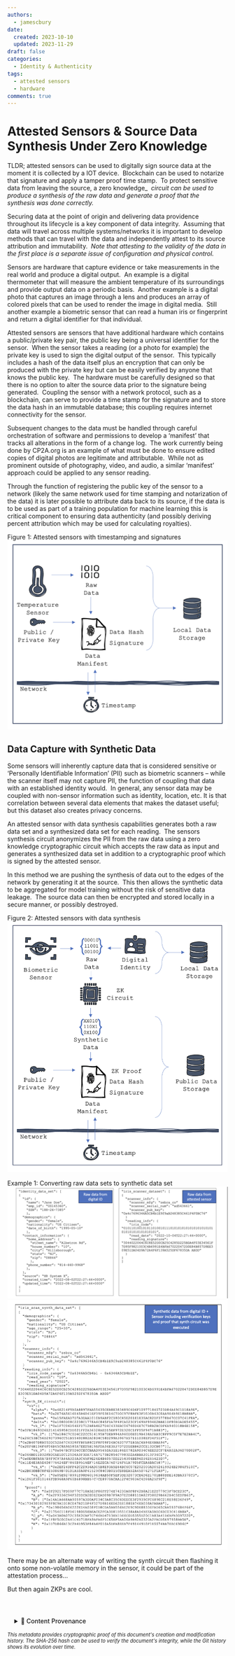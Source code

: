 ```yaml
---
authors:
  - jamescbury
date:
  created: 2023-10-10
  updated: 2023-11-29
draft: false
categories:
  - Identity & Authenticity
tags:
  - attested sensors
  - hardware
comments: true
---
```

# Attested Sensors & Source Data Synthesis Under Zero Knowledge

TLDR; attested sensors can be used to digitally sign source data at the moment it is collected by a IOT device.  Blockchain can be used to notarize that signature and apply a tamper proof time stamp.  To protect sensitive data from leaving the source, a zero knowledge_  _circuit can be used to produce a synthesis of the raw data and generate a proof that the synthesis was done correctly._

<!-- more -->

Securing data at the point of origin and delivering data providence throughout its lifecycle is a key component of data integrity.  Assuming that data will travel across multiple systems/networks it is important to develop methods that can travel with the data and independently attest to its source attribution and immutability.  _Note that attesting to the validity of the data in the first place is a separate issue of configuration and physical control._

Sensors are hardware that capture evidence or take measurements in the real world and produce a digital output.  An example is a digital thermometer that will measure the ambient temperature of its surroundings and provide output data on a periodic basis.  Another example is a digital photo that captures an image through a lens and produces an array of colored pixels that can be used to render the image in digital media.  Still another example a biometric sensor that can read a human iris or fingerprint and return a digital identifier for that individual.

Attested sensors are sensors that have additional hardware which contains a public/private key pair, the public key being a universal identifier for the sensor.  When the sensor takes a reading (or a photo for example) the private key is used to sign the digital output of the sensor.  This typically includes a hash of the data itself plus an encryption that can only be produced with the private key but can be easily verified by anyone that knows the public key.  The hardware must be carefully designed so that there is no option to alter the source data prior to the signature being generated.  Coupling the sensor with a network protocol, such as a blockchain, can serve to provide a time stamp for the signature and to store the data hash in an immutable database; this coupling requires internet connectivity for the sensor.

Subsequent changes to the data must be handled through careful orchestration of software and permissions to develop a ‘manifest’ that tracks all alterations in the form of a change log.  The work currently being done by CP2A.org is an example of what must be done to ensure edited copies of digital photos are legitimate and attributable.  While not as prominent outside of photography, video, and audio, a similar ‘manifest’ approach could be applied to any sensor reading.

Through the function of registering the public key of the sensor to a network (likely the same network used for time stamping and notarization of the data) it is later possible to attribute data back to its source, if the data is to be used as part of a training population for machine learning this is critical component to ensuring data authenticity (and possibly deriving percent attribution which may be used for calculating royalties).

Figure 1: Attested sensors with timestamping and signatures
![attested sensor timestamp](attested_sensors/AS_Timestamp.png)

## Data Capture with Synthetic Data

Some sensors will inherently capture data that is considered sensitive or ‘Personally Identifiable Information’ (PII) such as biometric scanners – while the scanner itself may not capture PII, the function of coupling that data with an established identity would.  In general, any sensor data may be coupled with non-sensor information such as identity, location, etc. It is that correlation between several data elements that makes the dataset useful; but this dataset also creates privacy concerns.

An attested sensor with data synthesis capabilities generates both a raw data set and a synthesized data set for each reading.  The sensors synthesis circuit anonymizes the PII from the raw data using a zero knowledge cryptographic circuit which accepts the raw data as input and generates a synthesized data set in addition to a cryptographic proof which is signed by the attested sensor.

In this method we are pushing the synthesis of data out to the edges of the network by generating it at the source.  This then allows the synthetic data to be aggregated for model training without the risk of sensitive data leakage.  The source data can then be encrypted and stored locally in a secure manner, or possibly destroyed.

Figure 2: Attested sensors with data synthesis
![attested sensors with data synthesis](attested_sensors/AS_Figure2.png)

Example 1: Converting raw data sets to synthetic data set
![example 1](attested_sensors/AS_Example1.png)
![example 2](attested_sensors/AS_Example2.png)

There may be an alternate way of writing the synth circuit then flashing it onto some non-volatile memory in the sensor, it could be part of the attestation process…

But then again ZKPs are cool.

<!-- BLOG_GIT_METADATA START -->

<div class="blog-git-metadata" style="margin-top: 2rem; padding-top: 1rem; border-top: 1px solid var(--md-default-fg-color--lightest);">
  <details style="background: var(--md-code-bg-color); padding: 0.5rem 1rem; border-radius: 0.2rem;">
    <summary style="cursor: pointer; font-weight: 500; color: var(--md-default-fg-color--light);">
      📝 Content Provenance
    </summary>
    <div style="margin-top: 1rem; font-size: 0.9em;">
      <p style="margin: 0.5rem 0;"><strong>Created:</strong> 2024-06-15</p>
      <p style="margin: 0.5rem 0;"><strong>Last Modified:</strong> 2025-09-19</p>
      <p style="margin: 0.5rem 0;"><strong>Total Revisions:</strong> 5</p>
      <p style="margin: 0.5rem 0;"><strong>File SHA-256:</strong> <code style="font-size: 0.85em;">bceae388a0566875...</code></p>
      
      <div style="margin-top: 1rem;">
        <p style="margin: 0.5rem 0; font-weight: 500;">Recent Changes:</p>
        <table style="width: 100%; font-size: 0.85em; margin-top: 0.5rem;">
          <thead>
            <tr style="border-bottom: 1px solid var(--md-default-fg-color--lightest);">
              <th style="text-align: left; padding: 0.25rem;">Date</th>
              <th style="text-align: left; padding: 0.25rem;">Author</th>
              <th style="text-align: left; padding: 0.25rem;">Change</th>
            </tr>
          </thead>
          <tbody>
            <tr>
              <td style="padding: 0.25rem;">2025-09-19</td>
              <td style="padding: 0.25rem;">James Canterbury</td>
              <td style="padding: 0.25rem;">Added the github "Content Provenance" onto each...</td>
            </tr>
            <tr>
              <td style="padding: 0.25rem;">2024-06-15</td>
              <td style="padding: 0.25rem;">James Canterbury</td>
              <td style="padding: 0.25rem;">added a bunch of old blogs...</td>
            </tr>
          </tbody>
        </table>
      </div>
      
      <p style="margin-top: 1rem; margin-bottom: 0;">
        <a href="https://github.com/zeroth-tech/blogs/blob/ec5c1a2c349fc4ab14165cffc3542996b70b2911/docs/posts/attested_sensors.md" target="_blank" style="color: var(--md-primary-fg-color); text-decoration: none;">
          View Full History on GitHub →
        </a>
      </p>
    </div>
  </details>
  
  <div style="margin-top: 0.5rem; font-size: 0.8em; color: var(--md-default-fg-color--lighter);">
    <p style="margin: 0;">
      <em>This metadata provides cryptographic proof of this document's creation and modification history. 
      The SHA-256 hash can be used to verify the document's integrity, while the Git history shows its evolution over time.</em>
    </p>
  </div>
</div>

<!-- BLOG_GIT_METADATA END -->

